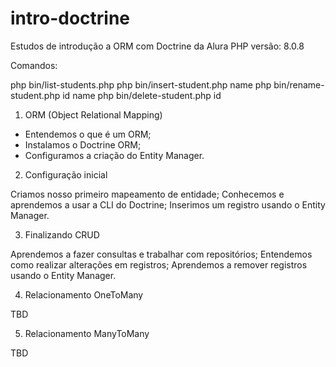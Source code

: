 # intro-doctrine

Estudos de introdução a ORM com Doctrine da Alura
PHP versão: 8.0.8


Comandos:

php bin/list-students.php
php bin/insert-student.php name
php bin/rename-student.php id name
php bin/delete-student.php id


01. ORM (Object Relational Mapping)

- Entendemos o que é um ORM;
- Instalamos o Doctrine ORM;
- Configuramos a criação do Entity Manager.

02. Configuração inicial

Criamos nosso primeiro mapeamento de entidade;
Conhecemos e aprendemos a usar a CLI do Doctrine;
Inserimos um registro usando o Entity Manager.

03. Finalizando CRUD

Aprendemos a fazer consultas e trabalhar com repositórios;
Entendemos como realizar alterações em registros;
Aprendemos a remover registros usando o Entity Manager.

04. Relacionamento OneToMany

TBD

05. Relacionamento ManyToMany

TBD
